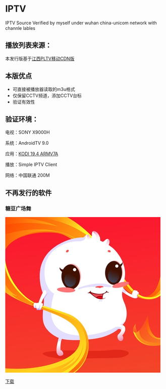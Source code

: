 # IPTV
IPTV Source Verified by myself under wuhan china-unicom network with channle lables

## 播放列表来源：
本发行版基于[江西PLTV移动CDN版](https://github.com/SPX372928/MyIPTV/blob/master/%E6%B1%9F%E8%A5%BFPLTV%E7%A7%BB%E5%8A%A8CDN%E7%89%88.txt)

## 本版优点
- 可直接被播放器读取的m3u格式
- 仅保留CCTV频道，添加CCTV台标
- 验证有效性

## 验证环境：
电视：SONY X9000H

系统：AndroidTV 9.0

应用：[KODI 19.4 ARMV7A](https://kodi.tv/download/android)

播放：Simple IPTV Client

网络：中国联通 200M 

## 不再发行的软件

### 糖豆广场舞

![糖豆广场舞](/Assets/Pics/糖豆.jpg)

[下载](/Assets/APKs/糖豆.apk)